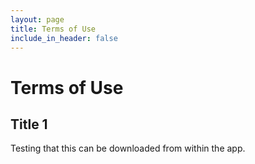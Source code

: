 ```yaml
---
layout: page
title: Terms of Use
include_in_header: false
---
```


# Terms of Use

## Title 1
Testing that this can be downloaded from within the app.
